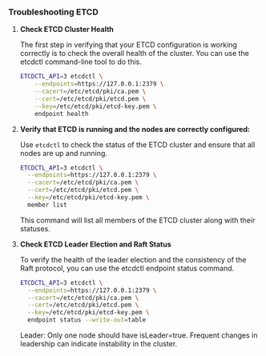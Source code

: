 ### Troubleshooting ETCD

1. **Check ETCD Cluster Health**

    The first step in verifying that your ETCD configuration is working correctly is to check the overall health of the cluster. You can use the etcdctl command-line tool to do this.

    ```bash
    ETCDCTL_API=3 etcdctl \
        --endpoints=https://127.0.0.1:2379 \
        --cacert=/etc/etcd/pki/ca.pem \
        --cert=/etc/etcd/pki/etcd.pem \
        --key=/etc/etcd/pki/etcd-key.pem \
        endpoint health
    ```

2. **Verify that ETCD is running and the nodes are correctly configured:**

    Use `etcdctl` to check the status of the ETCD cluster and ensure that all nodes are up and running.

    ```bash
    ETCDCTL_API=3 etcdctl \
      --endpoints=https://127.0.0.1:2379 \
      --cacert=/etc/etcd/pki/ca.pem \
      --cert=/etc/etcd/pki/etcd.pem \
      --key=/etc/etcd/pki/etcd-key.pem \
      member list
    ```

    This command will list all members of the ETCD cluster along with their statuses.
3. **Check ETCD Leader Election and Raft Status**

    To verify the health of the leader election and the consistency of the Raft protocol, you can use the etcdctl endpoint status command.

    ```bash
    ETCDCTL_API=3 etcdctl \
      --endpoints=https://127.0.0.1:2379 \
      --cacert=/etc/etcd/pki/ca.pem \
      --cert=/etc/etcd/pki/etcd.pem \
      --key=/etc/etcd/pki/etcd-key.pem \
      endpoint status --write-out=table
    ```
    Leader: Only one node should have isLeader=true. Frequent changes in leadership can indicate instability in the cluster.
